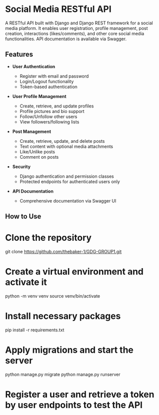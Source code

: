 # Social Media RESTful API

A RESTful API built with Django and Django REST framework for a social media platform. It enables user registration, profile management, post creation, interactions (likes/comments), and other core social media functionalities. API documentation is available via Swagger.

## Features

- **User Authentication**  
  - Register with email and password
  - Login/Logout functionality
  - Token-based authentication

- **User Profile Management**  
  - Create, retrieve, and update profiles
  - Profile pictures and bio support
  - Follow/Unfollow other users
  - View followers/following lists

- **Post Management**  
  - Create, retrieve, update, and delete posts
  - Text content with optional media attachments
  - Like/Unlike posts
  - Comment on posts

- **Security**  
  - Django authentication and permission classes
  - Protected endpoints for authenticated users only

- **API Documentation**  
  - Comprehensive documentation via Swagger UI

## How to Use
# Clone the repository
git clone https://github.com/thebaker-1/GDG-GROUP1.git

# Create a virtual environment and activate it
python -m venv venv
source venv/bin/activate

# Install necessary packages
pip install -r requirements.txt

# Apply migrations and start the server
python manage.py migrate
python manage.py runserver

# Register a user and retrieve a token by user endpoints to test the API
